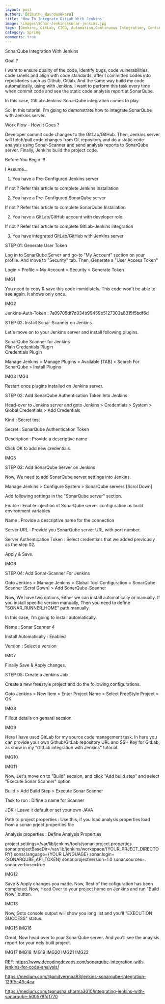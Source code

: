 ```yaml
---
layout: post
authors: [dimuthu_daundasekara]
title: 'How To Integrate GitLab With Jenkins'
image: \images\Sonar-Jenkins\sonar-jenkins.jpg
tags: [Jenkins, GitLab, CICD, Automation,Continuous Integration, Continuous Delivery,SonarQube]
category: Spring
comments: true
---
```



SonarQube Integration With Jenkins

Goal ?

I want to ensure quality of the code, identify bugs, code vulnerabilities, code smells and align with code standards, after I committed codes into repositories such as Github, Gitlab. And the same way build my code automatically, using with Jenkins. I want to perform this task every time when commit code and see the static code analysis report at SonarQube.

In this case, GitLab-Jenkins-SonarQube integration comes to play.

So, In this tutorial, I'm going to demonstrate how to integrate SonarQube with Jenkins server.

Work Flow - How It Goes ?

Developer commit code changes to the GitLab/GitHub. Then, Jenkins server will fetch/pull code changes from Git repository and do a static code analysis using Sonar-Scanner and send analysis reports to SonarQube server. Finally, Jenkins build the project code.


Before You Begin !!!

I Assume...

1. You have a Pre-Configured Jenkins server

If not ? Refer this article to complete Jenkins Installation


2. You have a Pre-Configured SonarQube server

If not ? Refer this article to complete SonarQube Installation

2. You have a GitLab/GitHub account with developer role.

If not ? Refer this article to complete GitLab-Jenkins integration

3. You have integrated GitLab/GitHub with Jenkins server

STEP 01: Generate User Token

Log in to SonarQube Server and go-to "My Account" section on your profile. And move to "Security" tab. Then, Generate a "User Access Token"

Login > Profile > My Account > Security > Generate Token

IMG1

You need to copy & save this code immidiately. This code won't be able to see again. It shows only once.

IMG2

Jenkins-Auth-Token : 7a09705df7d034b99459b5127303a8315f5bdf6d

STEP 02: Install Sonar-Scanner on Jenkins

Let's move on to your Jenkins server and install following plugins.

SonarQube Scanner for Jenkins	
Plain Credentials Plugin	
Credentials Plugin

Manage Jenkins > Manage Plugins > Available [TAB] > Search For SonarQube > Install Plugins

IMG3
IMG4

Restart once plugins installed on Jenkins server.

STEP 02: Add SonarQube Authentication Token Into Jenkins

Head-over to  Jenkins server and goto Jenkins > Credentials > System > Global Credentials > Add Credentials 

Kind : Secret test

Secret : SonarQube Authentication Token

Description : Provide a descriptive name

Click OK to add new credentials.

IMG5

STEP 03: Add SonarQube Server on Jenkins

Now, We need to  add SonarQube server settings into Jenkins.

Manage Jenkins > Configure System > SonarQube servers [Scrol Down]

Add following settings in the "SonarQube server" section.

Enable :  Enable injection of SonarQube server configuration as build environment variables 	

Name : Provide a descriptive name for the connection

Server URL : Provide you SonarQube server URL with port number.

Server Authentication Token : Select credentials that we added previously as the step 02.

Apply & Save.

IMG6

STEP 04: Add Sonar-Scanner For Jenkins 

Goto Jenkins > Manage Jenkins > Global Tool Configuration > SonarQube Scanner [Scrol Down] > Add SonarQube-Scanner


Now, We have two options, Either we can install automatically or manually. If you install specific version manually, Then you need to  define "SONAR_RUNNER_HOME" path manually.

In this case, I'm going to  install automatically.

Name : Sonar Scanner 4

Install Automatically : Enabled 

Version : Select a version

IMG7

Finally Save & Apply changes.

STEP 05: Create a Jenkins Job

Create a new freestyle project and do the following configurations.

Goto Jenkins > New Item > Enter Project Name > Select FreeStyle Project > OK

IMG8

Fillout details on genaral secsion

IMG9

Here I have used GitLab for my source code management task. 
In here you can provide your own Github/GitLab repository URL and SSH Key for GitLab, as show in my "GitLab integration with Jenkins" tutorial.

IMG10

IMG11

Now, Let's move on to "Build" secsion, and click "Add build step" and select "Execute Sonar Scanner" option

Build > Add Build Step > Execute Sonar Scanner 

Task to run : Difine a name for Scanner

JDK : Leave it default or set your own JAVA 

Path to project properties : Use this, if you load analysis properties load from a sonar-prject.properties file

Analysis properties : Define Analysis Properties



project.settings=/var/lib/jenkins/tools/sonar-project.properties
sonar.projectBaseDir=/var/lib/jenkins/workspace/{YOUR_PRJECT_DIRECTORY}
sonar.language={YOUR LANGUAGE}
sonar.login={SONARQUBE_API_TOKEN}
sonar.projectVersion=1.0
sonar.sources=.
sonar.verbose=true

IMG12

Save & Apply changes you made.
Now, Rest of the cofiguration has been completed. Now, Head Over to  your project home on Jenkins and run "Build Now" button.

IMG13

Now, Goto console output will show you long list and you'll "EXECUTION SUCCESS" status. 

IMG15
IMG16

Great, Now head over to your SonarQube server. And you'll see the anaylsis report for your nely built project.

IMG17
IMG18
IMG19
IMG20
IMG21
IMG22


REF: https://www.decodingdevops.com/sonarqube-integration-with-jenkins-for-code-analysis/

https://medium.com/@amitvermaa93/jenkins-sonarqube-integration-129f5c49c4ca

https://medium.com/@anusha.sharma3010/integrating-jenkins-with-sonarqube-500578fd1770














